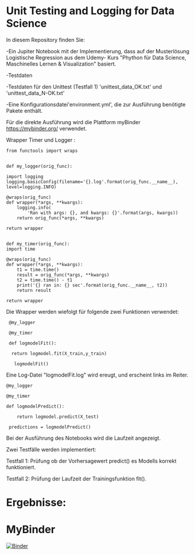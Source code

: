 # Unit Testing and Logging for Data Science

In diesem Repository finden Sie:

-Ein Jupiter Notebook mit der Implementierung, dass auf der Musterlösung Logistische Regression aus dem Udemy- Kurs "Phython für Data Science, Maschinelles Lernen & Visualization" basiert.

-Testdaten

-Testdaten für den Unittest (Testfall 1) 'unittest_data_OK.txt' und 'unittest_data_N-OK.txt'

-Eine Konfigurationsdatei'environment.yml', die zur Ausführung benötigte Pakete enthält. 

Für die direkte Ausführung wird die Plattform myBinder https://mybinder.org/ verwendet.


 Wrapper Timer und Logger :




    from functools import wraps


    def my_logger(orig_func):

    import logging
    logging.basicConfig(filename='{}.log'.format(orig_func.__name__), level=logging.INFO)

    @wraps(orig_func)
    def wrapper(*args, **kwargs):
        logging.info(
            'Ran with args: {}, and kwargs: {}'.format(args, kwargs))
        return orig_func(*args, **kwargs)

    return wrapper


    def my_timer(orig_func):
    import time

    @wraps(orig_func)
    def wrapper(*args, **kwargs):
        t1 = time.time()
        result = orig_func(*args, **kwargs)
        t2 = time.time() - t1
        print('{} ran in: {} sec'.format(orig_func.__name__, t2))
        return result

    return wrapper





Die Wrapper werden wiefolgt für folgende zwei Funktionen verwendet:





     @my_logger
 
     @my_timer
 
     def logmodelFit():
 
      return logmodel.fit(X_train,y_train)
    
       logmodelFit()




Eine Log-Datei "logmodelFit.log" wird ereugt, und erscheint links im Reiter. 






    @my_logger
  
    @my_timer
  
    def logmodelPredict():
  
        return logmodel.predict(X_test)
      
     predictions = logmodelPredict()





Bei der Ausführung des Notebooks wird die Laufzeit angezeigt.



Zwei Testfälle werden implementiert:

Testfall 1: Prüfung ob der Vorhersagewert predict() es Modells korrekt funktioniert.


Testfall 2: Prüfung der Laufzeit der Trainingsfunktion fit(). 




# Ergebnisse: 

# MyBinder 

[![Binder](https://mybinder.org/badge_logo.svg)](https://mybinder.org/v2/gh/AlessioDalCero/Unit-Testing-and-Logging-for-Data-Science/HEAD)
